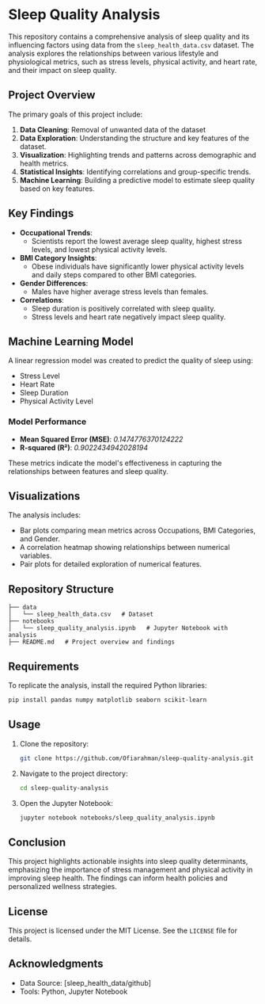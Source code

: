 # Sleep Quality Analysis

This repository contains a comprehensive analysis of sleep quality and its influencing factors using data from the `sleep_health_data.csv` dataset. The analysis explores the relationships between various lifestyle and physiological metrics, such as stress levels, physical activity, and heart rate, and their impact on sleep quality.

## Project Overview
The primary goals of this project include:

1. **Data Cleaning**: Removal of unwanted data of the dataset
2. **Data Exploration**: Understanding the structure and key features of the dataset.
3. **Visualization**: Highlighting trends and patterns across demographic and health metrics.
4. **Statistical Insights**: Identifying correlations and group-specific trends.
5. **Machine Learning**: Building a predictive model to estimate sleep quality based on key features.

## Key Findings

- **Occupational Trends**:
  - Scientists report the lowest average sleep quality, highest stress levels, and lowest physical activity levels.
- **BMI Category Insights**:
  - Obese individuals have significantly lower physical activity levels and daily steps compared to other BMI categories.
- **Gender Differences**:
  - Males have higher average stress levels than females.
- **Correlations**:
  - Sleep duration is positively correlated with sleep quality.
  - Stress levels and heart rate negatively impact sleep quality.

## Machine Learning Model
A linear regression model was created to predict the quality of sleep using:
- Stress Level
- Heart Rate
- Sleep Duration
- Physical Activity Level

### Model Performance
- **Mean Squared Error (MSE)**: *0.1474776370124222*
- **R-squared (R²)**: *0.9022434942028194*

These metrics indicate the model's effectiveness in capturing the relationships between features and sleep quality.

## Visualizations
The analysis includes:
- Bar plots comparing mean metrics across Occupations, BMI Categories, and Gender.
- A correlation heatmap showing relationships between numerical variables.
- Pair plots for detailed exploration of numerical features.

## Repository Structure
```
├── data
│   └── sleep_health_data.csv   # Dataset
├── notebooks
│   └── sleep_quality_analysis.ipynb   # Jupyter Notebook with analysis
├── README.md   # Project overview and findings
```

## Requirements
To replicate the analysis, install the required Python libraries:

```bash
pip install pandas numpy matplotlib seaborn scikit-learn
```

## Usage
1. Clone the repository:
   ```bash
   git clone https://github.com/Ofiarahman/sleep-quality-analysis.git
   ```
2. Navigate to the project directory:
   ```bash
   cd sleep-quality-analysis
   ```
3. Open the Jupyter Notebook:
   ```bash
   jupyter notebook notebooks/sleep_quality_analysis.ipynb
   ```

## Conclusion
This project highlights actionable insights into sleep quality determinants, emphasizing the importance of stress management and physical activity in improving sleep health. The findings can inform health policies and personalized wellness strategies.

## License
This project is licensed under the MIT License. See the `LICENSE` file for details.

## Acknowledgments
- Data Source: [sleep_health_data/github]
- Tools: Python, Jupyter Notebook
